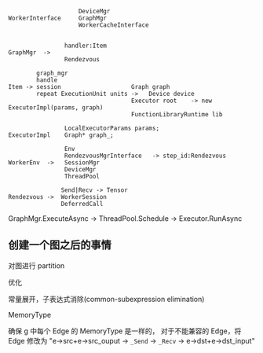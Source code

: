 


```
                    DeviceMgr
WorkerInterface     GraphMgr
                    WorkerCacheInterface


                handler:Item
GraphMgr  ->
                Rendezvous

        graph_mgr
        handle
Item -> session                    Graph graph
        repeat ExecutionUnit units ->   Device device
                                   Executor root    -> new ExecutorImpl(params, graph)
                                   FunctionLibraryRuntime lib

                LocalExecutorParams params;
ExecutorImpl    Graph* graph_;

                Env
                RendezvousMgrInterface   -> step_id:Rendezvous
WorkerEnv  ->   SessionMgr
                DeviceMgr
                ThreadPool

               Send|Recv -> Tensor
Rendezvous ->  WorkerSession
               DeferredCall
```

GraphMgr.ExecuteAsync ->  ThreadPool.Schedule -> Executor.RunAsync

## 创建一个图之后的事情

对图进行 partition

优化

常量展开，子表达式消除(common-subexpression elimination)

MemoryType

确保 g 中每个 Edge 的 MemoryType 是一样的， 对于不能兼容的 Edge，将 Edge 修改为 "e->src+e->src_ouput -> `_Send` -> `_Recv` -> e->dst+e->dst_input"
